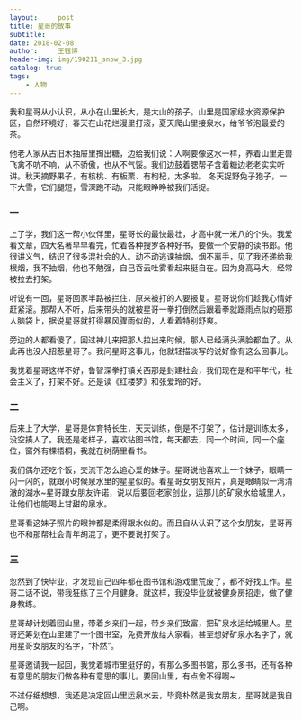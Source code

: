```yaml
--- 
layout:     post 
title: 星哥的故事
subtitle:  
date: 2018-02-08
author:     王钰博 
header-img: img/190211_snow_3.jpg
catalog: true
tags:
    - 人物
--- 
```


我和星哥从小认识，从小在山里长大，是大山的孩子。山里是国家级水资源保护区，自然环境好，春天在山花烂漫里打滚，夏天爬山里接泉水，给爷爷泡最爱的茶。

他老人家从古旧木抽屉里掏出糖，边给我们说：人啊要像这水一样，养着山里走兽飞禽不吭不响，从不骄傲，也从不气馁。我们边鼓着腮帮子含着糖边老老实实听讲。秋天摘野果子，有核桃、有板栗、有枸杞，太多啦。 冬天捉野兔子狍子，一下大雪，它们腿短，雪深跑不动，只能眼睁睁被我们活捉。

### 一

上了学，我们这一帮小伙伴里，星哥长的最快最壮，才高中就一米八的个头。我爱看文章，四大名著早早看完，忙着各种搜罗各种好书，要做一个安静的读书郎。他很讲义气，结识了很多混社会的人。动不动逃课抽烟，烟不离手，见了我还递给我根烟，我不抽烟，他也不勉强，自己吞云吐雾看起来挺自在。因为身高马大，经常被拉去打架。

听说有一回，星哥回家半路被拦住，原来被打的人要报复。星哥说你们趁我心情好赶紧滚。那帮人不听，后来带头的就被星哥一拳打倒然后跟着拳就跟雨点似的砸那人脑袋上，据说星哥就打得暴风骤雨似的，人看着特别舒爽。

旁边的人都看傻了，回过神儿来把那人拉出来时候，那人已经满头满脸都血了。从此再也没人招惹星哥了。我问星哥这事儿，他就轻描淡写的说好像有这么回事儿。

我觉着星哥这样不好，鲁智深拳打镇关西那是封建社会，我们现在是和平年代，社会主义了，打架不好。还是读《红楼梦》和张爱玲的好。

### 二
后来上了大学，星哥是体育特长生，天天训练，倒是不打架了，估计是训练太多，没空揍人了。我还是老样子，喜欢钻图书馆，每天都去，同一个时间，同一个座位，窗外有棵梧桐，我就在树荫里看书。 

我们偶尔还吃个饭，交流下怎么追心爱的妹子。星哥说他喜欢上一个妹子，眼睛一闪一闪的，就跟小时候泉水里的星星似的。看星哥女朋友照片，真是眼睛似一湾清澈的湖水~星哥跟女朋友许诺，说以后要回老家创业，运那儿的矿泉水给城里人，让他们也能喝上甘甜的泉水。

星哥看这妹子照片的眼神都是柔得跟水似的。而且自从认识了这个女朋友，星哥再也不和那帮社会青年胡混了，更不要说打架了。

### 三
忽然到了快毕业，才发现自己四年都在图书馆和游戏里荒废了，都不好找工作。星哥二话不说，带我狂练了三个月健身。就这样，我没毕业就被健身房招走，做了健身教练。

星哥却计划着回山里，带着乡亲们一起，带乡亲们致富，把矿泉水运给城里人。星哥还筹划在山里建了一个图书室，免费开放给大家看。甚至想好矿泉水名字了，就用星哥女朋友的名字，“朴然”。

星哥邀请我一起回，我觉着城市里挺好的，有那么多图书馆，那么多书，还有各种有意思的朋友们做各种有意思的事儿。要回山里，有点舍不得啊~

不过仔细想想，我还是决定回山里运泉水去，毕竟朴然是我女朋友，星哥就是我自己啊。
